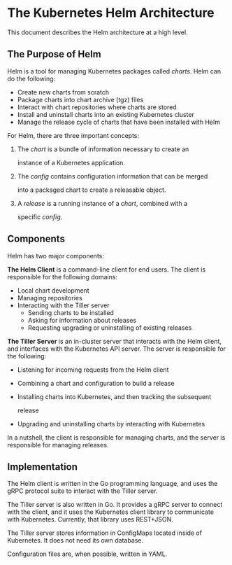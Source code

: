 # The Kubernetes Helm Architecture

This document describes the Helm architecture at a high level.

## The Purpose of Helm

Helm is a tool for managing Kubernetes packages called _charts_. Helm can do the following:

* Create new charts from scratch
* Package charts into chart archive \(tgz\) files
* Interact with chart repositories where charts are stored
* Install and uninstall charts into an existing Kubernetes cluster
* Manage the release cycle of charts that have been installed with Helm

For Helm, there are three important concepts:

1. The _chart_ is a bundle of information necessary to create an

   instance of a Kubernetes application.

2. The _config_ contains configuration information that can be merged

   into a packaged chart to create a releasable object.

3. A _release_ is a running instance of a _chart_, combined with a

   specific _config_.

## Components

Helm has two major components:

**The Helm Client** is a command-line client for end users. The client is responsible for the following domains:

* Local chart development
* Managing repositories
* Interacting with the Tiller server
  * Sending charts to be installed
  * Asking for information about releases
  * Requesting upgrading or uninstalling of existing releases

**The Tiller Server** is an in-cluster server that interacts with the Helm client, and interfaces with the Kubernetes API server. The server is responsible for the following:

* Listening for incoming requests from the Helm client
* Combining a chart and configuration to build a release
* Installing charts into Kubernetes, and then tracking the subsequent

  release

* Upgrading and uninstalling charts by interacting with Kubernetes

In a nutshell, the client is responsible for managing charts, and the server is responsible for managing releases.

## Implementation

The Helm client is written in the Go programming language, and uses the gRPC protocol suite to interact with the Tiller server.

The Tiller server is also written in Go. It provides a gRPC server to connect with the client, and it uses the Kubernetes client library to communicate with Kubernetes. Currently, that library uses REST+JSON.

The Tiller server stores information in ConfigMaps located inside of Kubernetes. It does not need its own database.

Configuration files are, when possible, written in YAML.

